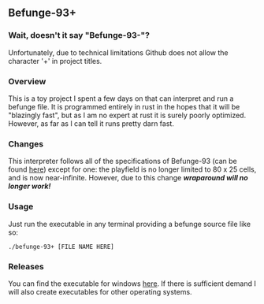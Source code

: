 ## Befunge-93+ 
  
### Wait, doesn't it say "Befunge-93-"?

Unfortunately, due to technical limitations Github does not allow the character '+' in project titles.
  
### Overview 

  

This is a toy project I spent a few days on that can interpret and run a befunge file. It is programmed entirely in rust in the hopes that it will be "blazingly fast", but as I am no expert at rust it is surely poorly optimized. However, as far as I can tell it runs pretty darn fast.

  

### Changes 

  

This interpreter follows all of the specifications of Befunge-93 (can be found [here](https://esolangs.org/wiki/Befunge)) except for one: the playfield is no longer limited to 80 x 25 cells, and is now near-infinite. However, due to this change ***wraparound will no longer work!*** 

### Usage

Just run the executable in any terminal providing a befunge source file like so:
```
./befunge-93+ [FILE NAME HERE]
```

### Releases

You can find the executable for windows [here](https://github.com/DoctorDanD/befunge-93-/releases/latest). If there is sufficient demand I will also create executables for other operating systems.
